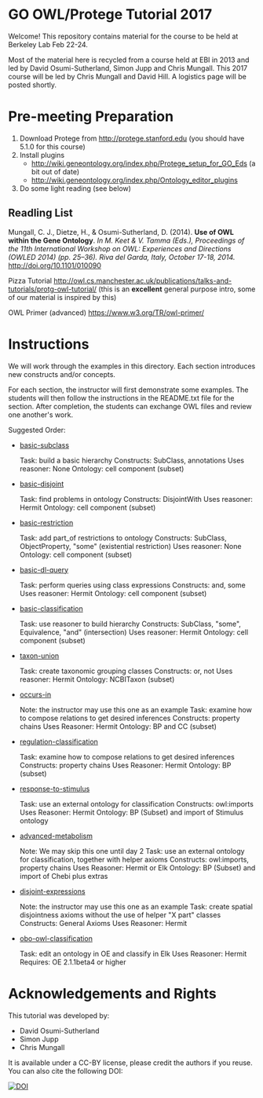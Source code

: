 # GO OWL/Protege Tutorial 2017

Welcome! This repository contains material for the course to be held at Berkeley Lab Feb 22-24.

Most of the material here is recycled from a course held at EBI in 2013 and led by David Osumi-Sutherland, Simon Jupp and Chris Mungall. This 2017 course will be led by Chris Mungall and David Hill. A logistics page will be posted shortly.

# Pre-meeting Preparation

 1. Download Protege from http://protege.stanford.edu (you should have 5.1.0 for this course)
 2. Install plugins
      * http://wiki.geneontology.org/index.php/Protege_setup_for_GO_Eds (a bit out of date)
      * http://wiki.geneontology.org/index.php/Ontology_editor_plugins
 3. Do some light reading (see below)
 
## Readling List

Mungall, C. J., Dietze, H., & Osumi-Sutherland, D. (2014). __Use of OWL within the Gene Ontology__. *In M. Keet & V. Tamma (Eds.), Proceedings of the 11th International Workshop on OWL: Experiences and Directions (OWLED 2014) (pp. 25–36). Riva del Garda, Italy, October 17-18, 2014.* http://doi.org/10.1101/010090

Pizza Tutorial http://owl.cs.manchester.ac.uk/publications/talks-and-tutorials/protg-owl-tutorial/ (this is an __excellent__ general purpose intro, some of our material is inspired by this)

OWL Primer (advanced) https://www.w3.org/TR/owl-primer/


# Instructions

We will work through the examples in this directory. Each section
introduces new constructs and/or concepts.

For each section, the instructor will first demonstrate some
examples. The students will then follow the instructions in the
README.txt file for the section. After completion, the students can
exchange OWL files and review one another's work.

Suggested Order:

 * [basic-subclass](basic-subclass)

    Task: build a basic hierarchy
    Constructs: SubClass, annotations
    Uses reasoner: None
    Ontology: cell component (subset)

 * [basic-disjoint](basic-disjoint)

    Task: find problems in ontology
    Constructs: DisjointWith
    Uses reasoner: Hermit
    Ontology: cell component (subset)

 * [basic-restriction](basic-restriction)

    Task: add part_of restrictions to ontology
    Constructs: SubClass, ObjectProperty, "some" (existential restriction)
    Uses reasoner: None
    Ontology: cell component (subset)

 * [basic-dl-query](basic-dl-query)

    Task: perform queries using class expressions
    Constructs: and, some
    Uses reasoner: Hermit
    Ontology: cell component (subset)

 * [basic-classification](basic-classification)

    Task: use reasoner to build hierarchy
    Constructs: SubClass, "some", Equivalence, "and" (intersection)
    Uses reasoner: Hermit
    Ontology: cell component (subset)

 * [taxon-union](taxon-union)

    Task: create taxonomic grouping classes
    Constructs: or, not
    Uses reasoner: Hermit
    Ontology: NCBITaxon (subset)

 * [occurs-in](occurs-in)

    Note: the instructor may use this one as an example
    Task: examine how to compose relations to get desired inferences
    Constructs: property chains
    Uses Reasoner: Hermit
    Ontology: BP and CC (subset)

 * [regulation-classification](regulation-classification)

    Task: examine how to compose relations to get desired inferences
    Constructs: property chains
    Uses Reasoner: Hermit
    Ontology: BP (subset)

 * [response-to-stimulus](response-to-stimulus)

    Task: use an external ontology for classification
    Constructs: owl:imports
    Uses Reasoner: Hermit
    Ontology: BP (Subset) and import of Stimulus ontology

 * [advanced-metabolism](advanced-metabolism)

    Note: We may skip this one until day 2
    Task: use an external ontology for classification, together with helper axioms
    Constructs: owl:imports, property chains
    Uses Reasoner: Hermit or Elk
    Ontology: BP (Subset) and import of Chebi plus extras

 * [disjoint-expressions](disjoint-expressions)

    Note: the instructor may use this one as an example
    Task: create spatial disjointness axioms without the use of helper "X part" classes
    Constructs: General Axioms
    Uses Reasoner: Hermit

 * [obo-owl-classification](obo-owl-classification)

    Task: edit an ontology in OE and classify in Elk
    Uses Reasoner: Hermit
    Requires: OE 2.1.1beta4 or higher
     
# Acknowledgements and Rights

This tutorial was developed by:

 * David Osumi-Sutherland
 * Simon Jupp
 * Chris Mungall

It is available under a CC-BY license, please credit the authors if you reuse. You can also cite the following DOI:

[![DOI](https://zenodo.org/badge/13996/geneontology/protege-tutorial.svg)](https://zenodo.org/badge/latestdoi/13996/geneontology/protege-tutorial)

